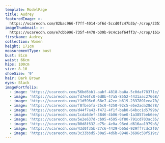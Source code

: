 ```yaml
---
template: ModelPage
title: Audrey
featuredImage: >-
  https://ucarecdn.com/82bac966-f7ff-4014-bf6d-5ccd0fc47b3b/-/crop/2351x1456/430,0/-/preview/
imageThumbnail: >-
  https://ucarecdn.com/e7cbb996-735f-4478-b39b-9c4c1ef64ff3/-/crop/1614x2297/132,0/-/preview/
firstName: Audrey
collection: Women
height: 171cm
measurementType: bust
bust: 81cm
waist: 66cm
hips: 100cm
size: 8-10
shoeSize: '9'
hair: Dark Brown
eyes: Black
imagePortfolio:
  - image: 'https://ucarecdn.com/56bd6bb1-aabf-4818-ba0a-5c0daf78371e/'
  - image: 'https://ucarecdn.com/fd7e6fc0-6d8b-47a5-8552-4431aac27668/'
  - image: 'https://ucarecdn.com/f1d596c6-68e7-42ee-b619-2337891eea70/'
  - image: 'https://ucarecdn.com/f8fbebfa-25c0-4250-92c5-e5e2ada28d78/'
  - image: 'https://ucarecdn.com/d44f7a43-f472-4f1f-bab0-64bcc1d5799b/'
  - image: 'https://ucarecdn.com/1cda6def-3846-4b06-9ae0-1a3857beb6ee/'
  - image: 'https://ucarecdn.com/5e2e637d-cb95-4505-8f80-791cd703ac35/'
  - image: 'https://ucarecdn.com/00d8f632-e75c-4e0a-98ed-d616aa1979b3/'
  - image: 'https://ucarecdn.com/43d0f35b-27c6-4429-b65d-929ff7cdc2f0/'
  - image: 'https://ucarecdn.com/3c33bbd5-30a5-4d6b-8948-3696c50f519c/'
---
```


